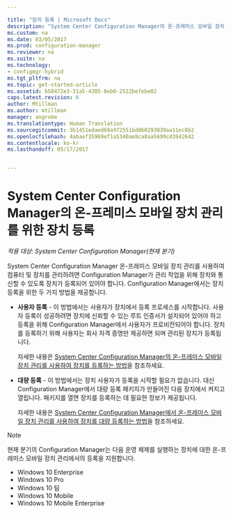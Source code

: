 ```yaml
---

title: "장치 등록 | Microsoft Docs"
description: "System Center Configuration Manager의 온-프레미스 모바일 장치 관리를 위해 장치를 등록하는 방법을 알아봅니다."
ms.custom: na
ms.date: 03/05/2017
ms.prod: configuration-manager
ms.reviewer: na
ms.suite: na
ms.technology:
- configmgr-hybrid
ms.tgt_pltfrm: na
ms.topic: get-started-article
ms.assetid: b58472e3-31a5-4305-8eb6-2522befebe02
caps.latest.revision: 6
author: Mtillman
ms.author: mtillman
manager: angrobe
ms.translationtype: Human Translation
ms.sourcegitcommit: 3b1451edaed69a972551bd060293839aa11ec8b2
ms.openlocfilehash: 4abaef35969ef1a5340ae8ca8aa5699cd3942642
ms.contentlocale: ko-kr
ms.lasthandoff: 05/17/2017


---
```

# <a name="enroll-devices-for-on-premises-mobile-device-management-in-system-center-configuration-manager"></a>System Center Configuration Manager의 온-프레미스 모바일 장치 관리를 위한 장치 등록

*적용 대상: System Center Configuration Manager(현재 분기)*

System Center Configuration Manager 온-프레미스 모바일 장치 관리를 사용하여 컴퓨터 및 장치를 관리하려면 Configuration Manager가 관리 작업을 위해 장치와 통신할 수 있도록 장치가 등록되어 있어야 합니다. Configuration Manager에서는 장치 등록을 위한 두 가지 방법을 제공합니다.  

-   **사용자 등록** - 이 방법에서는 사용자가 장치에서 등록 프로세스를 시작합니다. 사용자 등록이 성공하려면 장치에 신뢰할 수 있는 루트 인증서가 설치되어 있어야 하고 등록을 위해 Configuration Manager에서 사용자가 프로비전되어야 합니다.  장치를 등록하기 위해 사용자는 회사 자격 증명만 제공하면 되며 관리된 장치가 등록됩니다.  

     자세한 내용은 [System Center Configuration Manager의 온-프레미스 모바일 장치 관리를 사용하여 장치를 등록하는 방법](../../mdm/deploy-use/user-enroll-devices-on-premises-mdm.md)을 참조하세요.  

-   **대량 등록** - 이 방법에서는 장치 사용자가 등록을 시작할 필요가 없습니다. 대신 Configuration Manager에서 대량 등록 패키지가 만들어진 다음 장치에서 켜지고 열립니다. 패키지를 열면 장치를 등록하는 데 필요한 정보가 제공됩니다.  

     자세한 내용은 [System Center Configuration Manager에서 온-프레미스 모바일 장치 관리를 사용하여 장치를 대량 등록하는 방법](../../mdm/deploy-use/bulk-enroll-devices-on-premises-mdm.md)을 참조하세요.  

 > [!NOTE]  
>  현재 분기의 Configuration Manager는 다음 운영 체제를 실행하는 장치에 대한 온-프레미스 모바일 장치 관리에서의 등록을 지원합니다.  
>   
>  -   Windows 10 Enterprise  
> -   Windows 10 Pro  
> -   Windows 10 팀 
> -   Windows 10 Mobile  
> -   Windows 10 Mobile Enterprise   

